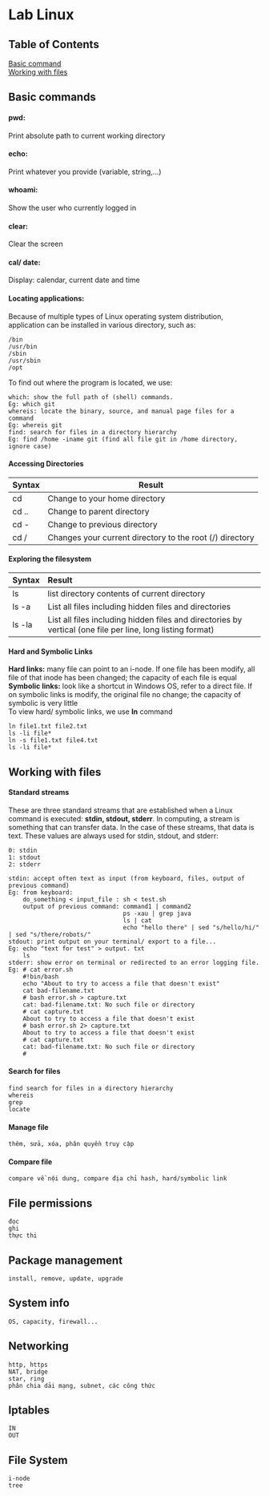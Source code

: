 # Lab Linux
## Table of Contents
[Basic command](#basic_command)  
[Working with files](#working_with_file)

<a id="basic_command"> </a> 

## Basic commands
#### **pwd:** 
Print absolute path to current working directory 
#### **echo:** 
Print whatever you provide (variable, string,...)
#### **whoami:** 
Show the user who currently logged in
#### **clear:** 
Clear the screen
#### **cal/ date:** 
Display: calendar, current date and time
#### **Locating applications:** 
Because of multiple types of Linux operating system distribution, application can be installed in various directory, such as: 
    
    /bin
    /usr/bin
    /sbin
    /usr/sbin
    /opt
To find out where the program is located, we use:  
    
    which: show the full path of (shell) commands.
    Eg: which git
    whereis: locate the binary, source, and manual page files for a command 
    Eg: whereis git
    find: search for files in a directory hierarchy
    Eg: find /home -iname git (find all file git in /home directory, ignore case) 
#### **Accessing Directories**
| Syntax      | Result                              |
| :---------- | ----------                          |
| cd          | Change to your home directory       |
| cd ..       | Change to parent directory          |
| cd -        | Change to previous directory        |
| cd /        | Changes your current directory to the root (/) directory        |
#### Exploring the filesystem
| Syntax      | Result                              |
| :---------- | :----------                         |
|ls           | list directory contents of current directory|
|ls -a        | List all files including hidden files and directories|
|ls -la       | List all files including hidden files and directories by vertical (one file per line, long listing format) |
#### **Hard and Symbolic Links**
**Hard links:**  many file can point to an i-node. If one file has been modify, all file of that inode has been changed; the capacity of each file is equal  
**Symbolic links:** look like a shortcut in Windows OS, refer to a direct file. If on symbolic links is modify, the original file no change; the capacity of symbolic is very little  
To view hard/ symbolic links, we use **ln** command   
   
    ln file1.txt file2.txt  
    ls -li file*  
    ln -s file1.txt file4.txt  
    ls -li file*  
<!-- <a id='working_with_file'> </a> -->
## Working with files
#### Standard streams
These are three standard streams that are established when a Linux command is executed: **stdin, stdout, stderr**. In computing, a stream is something that can transfer data. In the case of these streams, that data is text.
These values are always used for stdin, stdout, and stderr:

    0: stdin
    1: stdout
    2: stderr
    
    stdin: accept often text as input (from keyboard, files, output of previous command)
    Eg: from keyboard:  
        do_something < input_file : sh < test.sh
        output of previous command: command1 | command2 
                                    ps -xau | grep java
                                    ls | cat
                                    echo "hello there" | sed "s/hello/hi/" | sed "s/there/robots/"
    stdout: print output on your terminal/ export to a file...
    Eg: echo "text for test" > output. txt
        ls
    stderr: show error on terminal or redirected to an error logging file.
    Eg: # cat error.sh
        #!bin/bash
        echo "About to try to access a file that doesn't exist"
        cat bad-filename.txt
        # bash error.sh > capture.txt
        cat: bad-filename.txt: No such file or directory
        # cat capture.txt
        About to try to access a file that doesn't exist
        # bash error.sh 2> capture.txt
        About to try to access a file that doesn't exist
        # cat capture.txt
        cat: bad-filename.txt: No such file or directory
        # 
#### Search for files
    find search for files in a directory hierarchy
    whereis
    grep
    locate
#### Manage file
    thêm, sửa, xóa, phân quyền truy cập
#### Compare file
    compare về nội dung, compare địa chỉ hash, hard/symbolic link
## File permissions
    đọc
    ghi
    thực thi
## Package management
    install, remove, update, upgrade
## System info
    OS, capacity, firewall...
## Networking
    http, https
    NAT, bridge
    star, ring
    phân chia dải mạng, subnet, các công thức
## Iptables
    IN
    OUT
## File System
    i-node
    tree
